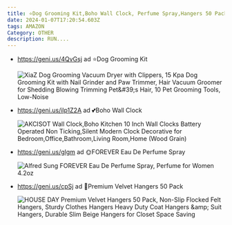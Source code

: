 ```yaml
---
title: ⭐Dog Grooming Kit,Boho Wall Clock, Perfume Spray,Hangers 50 Pack
date: 2024-01-07T17:20:54.603Z
tags: AMAZON
Category: OTHER
description: RUN....
---
```

* https://geni.us/4QvGsj   ad
  ⭐Dog Grooming Kit  

  ![XiaZ Dog Grooming Vacuum Dryer with Clippers, 15 Kpa Dog Grooming Kit with Nail Grinder and Paw Trimmer, Hair Vacuum Groomer for Shedding Blowing Trimming Pet\&#39;s Hair, 10 Pet Grooming Tools, Low-Noise](https://m.media-amazon.com/images/I/7169SMueA3L.__AC_SX300_SY300_QL70_FMwebp_.jpg)

  <!--EndFragment-->
* https://geni.us/ilp1Z2A   ad
  💕Boho Wall Clock  

  ![AKCISOT Wall Clock,Boho Kitchen 10 Inch Wall Clocks Battery Operated Non Ticking,Silent Modern Clock Decorative for Bedroom,Office,Bathroom,Living Room,Home (Wood Grain)](https://m.media-amazon.com/images/I/71HakPvR2HL.__AC_SX300_SY300_QL70_FMwebp_.jpg)

  <!--EndFragment-->
* https://geni.us/glgm   ad
  🌞FOREVER Eau De Perfume Spray 

  ![Alfred Sung FOREVER Eau De Perfume Spray, Perfume for Women 4.2oz](https://m.media-amazon.com/images/I/41bDWbb53IL._SX300_SY300_QL70_FMwebp_.jpg)

  <!--EndFragment-->
* https://geni.us/cpSj   ad
  🤡Premium Velvet Hangers 50 Pack  

  ![HOUSE DAY Premium Velvet Hangers 50 Pack, Non-Slip Flocked Felt Hangers, Sturdy Clothes Hangers Heavy Duty Coat Hangers \&amp; Suit Hangers, Durable Slim Beige Hangers for Closet Space Saving](https://m.media-amazon.com/images/I/71VQT2Ap6IL.__AC_SX300_SY300_QL70_FMwebp_.jpg)

  <!--EndFragment-->